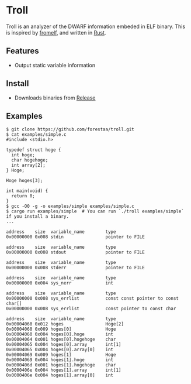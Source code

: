 # Troll
Troll is an analyzer of the DWARF information embeded in ELF binary.
This is inspired by [fromelf](http://www.keil.com/support/man/docs/armutil/default.htm), and written in [Rust](https://www.rust-lang.org/).

## Features
- Output static variable information

## Install
- Downloads binaries from [Release](https://github.com/forestaa/troll/releases)

## Examples
```
$ git clone https://github.com/forestaa/troll.git
$ cat examples/simple.c
#include <stdio.h>

typedef struct hoge {
  int hoge;
  char hogehoge;
  int array[2];
} Hoge;

Hoge hoges[3];

int main(void) {
  return 0;
}
$ gcc -O0 -g -o examples/simple examples/simple.c
$ cargo run examples/simple  # You can run `./troll examples/simple` if you install a binary.
...

address    size  variable_name        type
0x00000000 0x008 stdin                pointer to FILE

address    size  variable_name        type
0x00000000 0x008 stdout               pointer to FILE

address    size  variable_name        type
0x00000000 0x008 stderr               pointer to FILE

address    size  variable_name        type
0x00000000 0x004 sys_nerr             int

address    size  variable_name        type
0x00000000 0x008 sys_errlist          const const pointer to const char[]
0x00000000 0x008 sys_errlist          const pointer to const char

address    size  variable_name        type
0x00004060 0x012 hoges                Hoge[2]
0x00004060 0x009 hoges[0]             Hoge
0x00004060 0x004 hoges[0].hoge        int
0x00004064 0x001 hoges[0].hogehoge    char
0x00004065 0x004 hoges[0].array       int[1]
0x00004065 0x004 hoges[0].array[0]    int
0x00004069 0x009 hoges[1]             Hoge
0x00004069 0x004 hoges[1].hoge        int
0x0000406d 0x001 hoges[1].hogehoge    char
0x0000406e 0x004 hoges[1].array       int[1]
0x0000406e 0x004 hoges[1].array[0]    int

```
